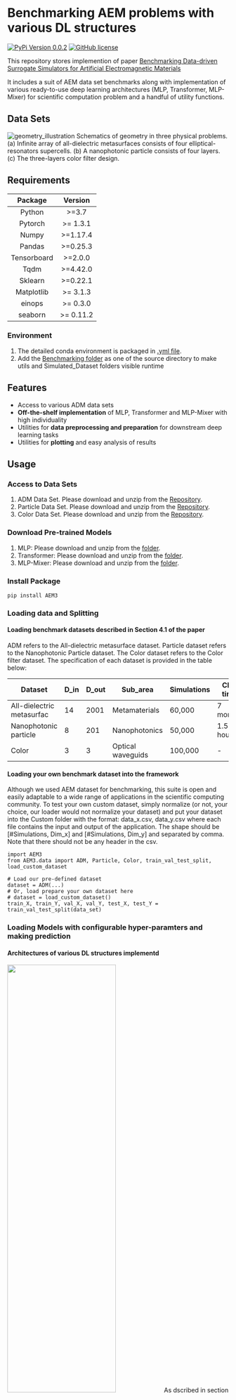 # Benchmarking AEM problems with various DL structures 
[![PyPi Version 0.0.2](https://img.shields.io/badge/pypi-0.0.2-brightgreen)](https://badge.fury.io/py/pypi)
[![GitHub license](https://img.shields.io/github/license/Naereen/StrapDown.js.svg)](https://github.com/Naereen/StrapDown.js/blob/master/LICENSE)


This repository stores implemention of paper [Benchmarking Data-driven Surrogate Simulators for Artificial Electromagnetic Materials]() 

It includes a suit of AEM data set benchmarks along with implementation of various ready-to-use deep learning architectures (MLP, Transformer, MLP-Mixer) for scientific computation problem and a handful of utility functions.

## Data Sets
![geometry_illustration](./images/geometry_illustration.png)
Schematics of geometry in three physical problems. (a) Infinite array of all-dielectric metasurfaces consists of four elliptical-resonators supercells. (b) A nanophotonic particle consists of four layers. (c) The three-layers color filter design.

## Requirements
| Package | Version |
|:---------------------------------------------:|:------------------------------------------------------------------:|
| Python | \>=3.7 |
| Pytorch | \>= 1.3.1 |
| Numpy  | \>=1.17.4 |
| Pandas | \>=0.25.3 |
| Tensorboard | \>=2.0.0 |
| Tqdm| \>=4.42.0 |
| Sklearn | \>=0.22.1|
| Matplotlib | \>= 3.1.3|
| einops | \>= 0.3.0|
| seaborn | \>= 0.11.2|
### Environment
1. The detailed conda environment is packaged in [.yml file](./demo/environment_droplet.yml).
2. Add the [Benchmarking folder](./Benchmarking%20Algorithms) as one of the source directory to make utils and Simulated_Dataset folders 
visible runtime

## Features 
* Access to various ADM data sets 
* **Off-the-shelf implementation** of MLP, Transformer and MLP-Mixer with high individuality
* Utilities for **data preprocessing and preparation** for downstream deep learning tasks
* Utilities for **plotting** and easy analysis of results


## Usage

### Access to Data Sets
1. ADM Data Set. Please download and unzip from the [Repository](https://doi.org/10.7924/r4jm2bv29).
2. Particle Data Set. Please download and unzip from the [Repository](https://doi.org/10.7924/r4jm2bv29).
3. Color Data Set. Please download and unzip from the [Repository](http://dx.doi.org/10.5258/SOTON/D1686).

### Download Pre-trained Models 
1. MLP: Please download and unzip from the [folder]().
2. Transformer: Please download and unzip from the [folder]().
3. MLP-Mixer: Please download and unzip from the [folder]().

### Install Package
```
pip install AEM3
```

### Loading data and Splitting
#### Loading benchmark datasets described in Section 4.1 of the paper

ADM refers to the All-dielectric metasurface dataset. Particle dataset refers to the Nanophotonic Particle dataset. The Color dataset refers to the Color filter dataset. The specification of each dataset is provided in the table below:

| Dataset                    | D_in | D_out | Sub_area          | Simulations | CPU time  |
|----------------------------|------|-------|-------------------|-------------|-----------|
|  All-dielectric metasurfac | 14   | 2001  | Metamaterials     | 60,000      | 7 months  |
| Nanophotonic particle      | 8    | 201   | Nanophotonics     | 50,000      | 1.5 hours |
| Color                      | 3    | 3     | Optical waveguids | 100,000     | -         |


#### Loading your own benchmark dataset into the framework
Although we used AEM dataset for benchmarking, this suite is open and easily adaptable to a wide range of applications in the scientific computing community. To test your own custom dataset, simply normalize (or not, your choice, our loader would not normalize your dataset) and put your dataset into the Custom folder with the format: data_x.csv, data_y.csv where each file contains the input and output of the application. The shape should be [#Simulations, Dim_x] and [#Simulations, Dim_y] and separated by comma. Note that there should not be any header in the csv.

```
import AEM3
from AEM3.data import ADM, Particle, Color, train_val_test_split, load_custom_dataset

# Load our pre-defined dataset
dataset = ADM(...)
# Or, load prepare your own dataset here
# dataset = load_custom_dataset()
train_X, train_Y, val_X, val_Y, test_X, test_Y = train_val_test_split(data_set)
```


### Loading Models with configurable hyper-paramters and making prediction

#### Architectures of various DL structures implementd
<img src="./images/Arch.png" width=70% height=50%>
As dscribed in section 5 in the paper, the architectures are modified slightly from the original Mixer and Transformer models to fit our scientific computing background. 

#### Model hyper-parameter adjustment

```
from models.Mixer import DukeMIXER
from models.MLP import DukeMLP
from models.Transformer import DukeTransformer

model_transformer = DukeTransformer(...)
model_mlp = DukeMLP(...)
model_mixer = DukeMIXER(...)

model_transformer.train(train_X, train_Y, epochs = .., lr = ..)
model_transformer(test_X)
```

### Building heatmap and Plotting
```
import seaborn as sns
from models.Mixer import DukeMIXER, sweep_mixer, build_heatmap_mixer

result = sweep_mixer(DukeMIXER, sweep_dict)
heatmap = build_heatmap_mixer(result)
sns.heatmap(heatmap)
```

## Results

### Performance of various DL structures on benchmark ADM data sets
<img src="./images/Main_perf_plot.png" width=70% height=50%>


<!-- ![performance_result](./performance_result.png) -->
### Relative size of our pre-trained networks
<img src="./images/relative_size_vertical.png" width=70% height=50%>
<!-- ![Transformer_result](./Transformer_result.png) -->


## Support

Please file an issue [here](https://github.com/ydeng-MLM/ML_MM_Benchmark/issues).

## License

The project is licensed under the [MIT license](https://github.com/ydeng-MLM/ML_MM_Benchmark/blob/main/LICENSE).

Please cite this work if some of the code or datasets are helpful in your scientific endeavours. For specific datasets, please also cite the respective original source(s), given in the preprint.
